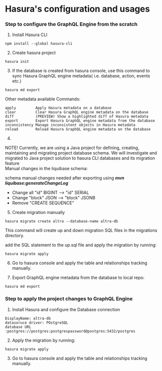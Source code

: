 # Hasura's configuration and usages

### Step to configure the GraphQL Engine from the scratch

1. Install Hasura CLI

```shell
npm install --global hasura-cli
```

2. Create hasura project

```shell
hasura init
```

3. If the database is created from hasura console, use this command to sync Hasura GraphQL engine metadata( i.e.
   database, action, events etc.)

```shell
hasura md export
```

Other metadata available Commands:

```shell
apply         Apply Hasura metadata on a database
clear         Clear Hasura GraphQL engine metadata on the database
diff          (PREVIEW) Show a highlighted diff of Hasura metadata
export        Export Hasura GraphQL engine metadata from the database
inconsistency Manage inconsistent objects in Hasura metadata
reload        Reload Hasura GraphQL engine metadata on the database
```

4.

NOTE! Currently, we are using a Java project for defining, creating, maintaining and migrating project database schema.
We will investigate and migrated to Java project solution to hasura CLI databases and its migration feature  
Manual changes in the liquibase schema:

schema manual changes needed after exporting using ___mvn liquibase:generateChangeLog___
- Change all  "id" BIGINT --> "id" SERIAL 
- Change "block" JSON --> "block" JSONB 
- Remove "CREATE SEQUENCE"

5. Create migration manually

```shell
hasura migrate create altra --database-name altra-db
```

This command will create up and down migration SQL files in the migrations directory.

add the SQL statement to the up.sql file and apply the migration by running:

```shell
hasura migrate apply
```

6. Go to hasura console and apply the table and relationships tracking manually.

7. Export GraphQL engine metadata from the database to local repo:

```shell
hasura md export
```

### Step to apply the project changes to GraphQL Engine

1. Install Hasura and configure the Database connection

```shell
DisplayName: altra-db
datasoruce driver: POstgreSQL
database URL :postgres://postgres:postgrespassword@postgres:5432/postgres
```

2. Apply the migration by running:

```shell
hasura migrate apply
```

3. Go to hasura console and apply the table and relationships tracking manually.
